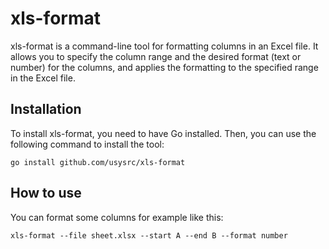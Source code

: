 # xls-format

xls-format is a command-line tool for formatting columns in an Excel file. It allows you to specify the column range and the desired format (text or number) for the columns, and applies the formatting to the specified range in the Excel file.

## Installation

To install xls-format, you need to have Go installed. Then, you can use the following command to install the tool:

```shell
go install github.com/usysrc/xls-format
```

## How to use

You can format some columns for example like this:

```shell
xls-format --file sheet.xlsx --start A --end B --format number
```
